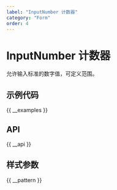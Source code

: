 ```yaml
---
label: "InputNumber 计数器"
category: "Form"
order: 4
---
```


# InputNumber 计数器

允许输入标准的数字值，可定义范围。

## 示例代码

{{ __examples }}

## API

{{ __api }}

## 样式参数

{{ __pattern }}

